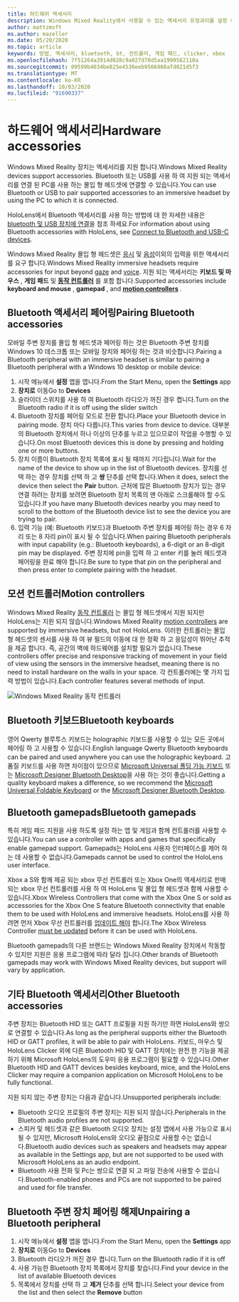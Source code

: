 ```yaml
---
title: 하드웨어 액세서리
description: Windows Mixed Reality에서 사용할 수 있는 액세서리 유형과이를 설정 하는 방법을 설명 합니다.
author: mattzmsft
ms.author: mazeller
ms.date: 05/20/2020
ms.topic: article
keywords: 방법, 액세서리, bluetooth, bt, 컨트롤러, 게임 패드, clicker, xbox
ms.openlocfilehash: 7f51264a3914d028c9a027d70d5aa1999582110a
ms.sourcegitcommit: 09599b4034be825e4536eeb9566968afd021d5f3
ms.translationtype: MT
ms.contentlocale: ko-KR
ms.lasthandoff: 10/03/2020
ms.locfileid: "91690337"
---
```

# <a name="hardware-accessories"></a><span data-ttu-id="750c4-104">하드웨어 액세서리</span><span class="sxs-lookup"><span data-stu-id="750c4-104">Hardware accessories</span></span>

<span data-ttu-id="750c4-105">Windows Mixed Reality 장치는 액세서리를 지원 합니다.</span><span class="sxs-lookup"><span data-stu-id="750c4-105">Windows Mixed Reality devices support accessories.</span></span> <span data-ttu-id="750c4-106">Bluetooth 또는 USB를 사용 하 여 지원 되는 액세서리를 연결 된 PC를 사용 하는 몰입 형 헤드셋에 연결할 수 있습니다.</span><span class="sxs-lookup"><span data-stu-id="750c4-106">You can use Bluetooth or USB to pair supported accessories to an immersive headset by using the PC to which it is connected.</span></span>

<span data-ttu-id="750c4-107">HoloLens에서 Bluetooth 액세서리를 사용 하는 방법에 대 한 자세한 내용은 [bluetooth 및 USB 장치에 연결](https://docs.microsoft.com/hololens/hololens-connect-devices)을 참조 하세요.</span><span class="sxs-lookup"><span data-stu-id="750c4-107">For information about using Bluetooth accessories with HoloLens, see [Connect to Bluetooth and USB-C devices](https://docs.microsoft.com/hololens/hololens-connect-devices).</span></span>

<span data-ttu-id="750c4-108">Windows Mixed Reality 몰입 형 헤드셋은 [응시](../design/gaze-and-commit.md) 및 [음성](../design/voice-input.md)이외의 입력을 위한 액세서리를 요구 합니다.</span><span class="sxs-lookup"><span data-stu-id="750c4-108">Windows Mixed Reality immersive headsets require accessories for input beyond [gaze](../design/gaze-and-commit.md) and [voice](../design/voice-input.md).</span></span> <span data-ttu-id="750c4-109">지원 되는 액세서리는 **키보드 및 마우스** , **게임 패드** 및 **[동작 컨트롤러](../design/motion-controllers.md)** 를 포함 합니다.</span><span class="sxs-lookup"><span data-stu-id="750c4-109">Supported accessories include **keyboard and mouse** , **gamepad** , and **[motion controllers](../design/motion-controllers.md)** .</span></span>

## <a name="pairing-bluetooth-accessories"></a><span data-ttu-id="750c4-110">Bluetooth 액세서리 페어링</span><span class="sxs-lookup"><span data-stu-id="750c4-110">Pairing Bluetooth accessories</span></span>

<span data-ttu-id="750c4-111">모바일 주변 장치를 몰입 형 헤드셋과 페어링 하는 것은 Bluetooth 주변 장치를 Windows 10 데스크톱 또는 모바일 장치와 페어링 하는 것과 비슷합니다.</span><span class="sxs-lookup"><span data-stu-id="750c4-111">Pairing a Bluetooth peripheral with an immersive headset is similar to pairing a Bluetooth peripheral with a Windows 10 desktop or mobile device:</span></span>

1. <span data-ttu-id="750c4-112">시작 메뉴에서 **설정** 앱을 엽니다.</span><span class="sxs-lookup"><span data-stu-id="750c4-112">From the Start Menu, open the **Settings** app</span></span>
2. <span data-ttu-id="750c4-113">**장치로** 이동</span><span class="sxs-lookup"><span data-stu-id="750c4-113">Go to **Devices**</span></span>
3. <span data-ttu-id="750c4-114">슬라이더 스위치를 사용 하 여 Bluetooth 라디오가 꺼진 경우 켭니다.</span><span class="sxs-lookup"><span data-stu-id="750c4-114">Turn on the Bluetooth radio if it is off using the slider switch</span></span>
4. <span data-ttu-id="750c4-115">Bluetooth 장치를 페어링 모드로 전환 합니다.</span><span class="sxs-lookup"><span data-stu-id="750c4-115">Place your Bluetooth device in pairing mode.</span></span> <span data-ttu-id="750c4-116">장치 마다 다릅니다.</span><span class="sxs-lookup"><span data-stu-id="750c4-116">This varies from device to device.</span></span> <span data-ttu-id="750c4-117">대부분의 Bluetooth 장치에서 하나 이상의 단추를 누르고 있으므로이 작업을 수행할 수 있습니다.</span><span class="sxs-lookup"><span data-stu-id="750c4-117">On most Bluetooth devices this is done by pressing and holding one or more buttons.</span></span>
5. <span data-ttu-id="750c4-118">장치 이름이 Bluetooth 장치 목록에 표시 될 때까지 기다립니다.</span><span class="sxs-lookup"><span data-stu-id="750c4-118">Wait for the name of the device to show up in the list of Bluetooth devices.</span></span> <span data-ttu-id="750c4-119">장치를 선택 하는 경우 장치를 선택 하 고 **쌍** 단추를 선택 합니다.</span><span class="sxs-lookup"><span data-stu-id="750c4-119">When it does, select the device then select the **Pair** button.</span></span> <span data-ttu-id="750c4-120">근처에 많은 Bluetooth 장치가 있는 경우 연결 하려는 장치를 보려면 Bluetooth 장치 목록의 맨 아래로 스크롤해야 할 수도 있습니다.</span><span class="sxs-lookup"><span data-stu-id="750c4-120">If you have many Bluetooth devices nearby you may need to scroll to the bottom of the Bluetooth device list to see the device you are trying to pair.</span></span>
6. <span data-ttu-id="750c4-121">입력 기능 (예: Bluetooth 키보드)과 Bluetooth 주변 장치를 페어링 하는 경우 6 자리 또는 8 자리 pin이 표시 될 수 있습니다.</span><span class="sxs-lookup"><span data-stu-id="750c4-121">When pairing Bluetooth peripherals with input capability (e.g.: Bluetooth keyboards), a 6-digit or an 8-digit pin may be displayed.</span></span> <span data-ttu-id="750c4-122">주변 장치에 pin을 입력 하 고 enter 키를 눌러 헤드셋과 페어링을 완료 해야 합니다.</span><span class="sxs-lookup"><span data-stu-id="750c4-122">Be sure to type that pin on the peripheral and then press enter to complete pairing with the headset.</span></span>

## <a name="motion-controllers"></a><span data-ttu-id="750c4-123">모션 컨트롤러</span><span class="sxs-lookup"><span data-stu-id="750c4-123">Motion controllers</span></span>

<span data-ttu-id="750c4-124">Windows Mixed Reality [동작 컨트롤러](../design/motion-controllers.md) 는 몰입 형 헤드셋에서 지원 되지만 HoloLens는 지원 되지 않습니다.</span><span class="sxs-lookup"><span data-stu-id="750c4-124">Windows Mixed Reality [motion controllers](../design/motion-controllers.md) are supported by immersive headsets, but not HoloLens.</span></span> <span data-ttu-id="750c4-125">이러한 컨트롤러는 몰입 형 헤드셋의 센서를 사용 하 여 뷰 필드의 이동에 대 한 정확 하 고 응답성이 뛰어난 추적을 제공 합니다. 즉, 공간의 벽에 하드웨어를 설치할 필요가 없습니다.</span><span class="sxs-lookup"><span data-stu-id="750c4-125">These controllers offer precise and responsive tracking of movement in your field of view using the sensors in the immersive headset, meaning there is no need to install hardware on the walls in your space.</span></span> <span data-ttu-id="750c4-126">각 컨트롤러에는 몇 가지 입력 방법이 있습니다.</span><span class="sxs-lookup"><span data-stu-id="750c4-126">Each controller features several methods of input.</span></span>

![Windows Mixed Reality 동작 컨트롤러](../design/images/winmr-ck-1080x1080-350px.jpg)

## <a name="bluetooth-keyboards"></a><span data-ttu-id="750c4-128">Bluetooth 키보드</span><span class="sxs-lookup"><span data-stu-id="750c4-128">Bluetooth keyboards</span></span>

<span data-ttu-id="750c4-129">영어 Qwerty 블루투스 키보드는 holographic 키보드를 사용할 수 있는 모든 곳에서 페어링 하 고 사용할 수 있습니다.</span><span class="sxs-lookup"><span data-stu-id="750c4-129">English language Qwerty Bluetooth keyboards can be paired and used anywhere you can use the holographic keyboard.</span></span> <span data-ttu-id="750c4-130">고품질 키보드를 사용 하면 차이점이 있으므로 [Microsoft Universal 폴딩 가능 키보드](https://www.microsoft.com/accessories/products/keyboards/universal-foldable-keyboard/gu5-00001) 또는 [Microsoft Designer Bluetooth Desktop](https://www.microsoft.com/accessories/products/keyboards/designer-bluetooth-desktop/7n9-00001)을 사용 하는 것이 좋습니다.</span><span class="sxs-lookup"><span data-stu-id="750c4-130">Getting a quality keyboard makes a difference, so we recommend the [Microsoft Universal Foldable Keyboard](https://www.microsoft.com/accessories/products/keyboards/universal-foldable-keyboard/gu5-00001) or the [Microsoft Designer Bluetooth Desktop](https://www.microsoft.com/accessories/products/keyboards/designer-bluetooth-desktop/7n9-00001).</span></span>

## <a name="bluetooth-gamepads"></a><span data-ttu-id="750c4-131">Bluetooth gamepads</span><span class="sxs-lookup"><span data-stu-id="750c4-131">Bluetooth gamepads</span></span>

<span data-ttu-id="750c4-132">특히 게임 패드 지원을 사용 하도록 설정 하는 앱 및 게임과 함께 컨트롤러를 사용할 수 있습니다.</span><span class="sxs-lookup"><span data-stu-id="750c4-132">You can use a controller with apps and games that specifically enable gamepad support.</span></span> <span data-ttu-id="750c4-133">Gamepads는 HoloLens 사용자 인터페이스를 제어 하는 데 사용할 수 없습니다.</span><span class="sxs-lookup"><span data-stu-id="750c4-133">Gamepads cannot be used to control the HoloLens user interface.</span></span>

<span data-ttu-id="750c4-134">Xbox a S와 함께 제공 되는 xbox 무선 컨트롤러 또는 Xbox One의 액세서리로 판매 되는 xbox 무선 컨트롤러를 사용 하 여 HoloLens 및 몰입 형 헤드셋과 함께 사용할 수 있습니다.</span><span class="sxs-lookup"><span data-stu-id="750c4-134">Xbox Wireless Controllers that come with the Xbox One S or sold as accessories for the Xbox One S feature Bluetooth connectivity that enable them to be used with HoloLens and immersive headsets.</span></span> <span data-ttu-id="750c4-135">HoloLens를 사용 하려면 먼저 Xbox 무선 컨트롤러를 [업데이트 해야](https://support.xbox.com/xbox-one/accessories/update-controller-for-stereo-headset-adapter) 합니다.</span><span class="sxs-lookup"><span data-stu-id="750c4-135">The Xbox Wireless Controller [must be updated](https://support.xbox.com/xbox-one/accessories/update-controller-for-stereo-headset-adapter) before it can be used with HoloLens.</span></span>

<span data-ttu-id="750c4-136">Bluetooth gamepads의 다른 브랜드는 Windows Mixed Reality 장치에서 작동할 수 있지만 지원은 응용 프로그램에 따라 달라 집니다.</span><span class="sxs-lookup"><span data-stu-id="750c4-136">Other brands of Bluetooth gamepads may work with Windows Mixed Reality devices, but support will vary by application.</span></span>

## <a name="other-bluetooth-accessories"></a><span data-ttu-id="750c4-137">기타 Bluetooth 액세서리</span><span class="sxs-lookup"><span data-stu-id="750c4-137">Other Bluetooth accessories</span></span>

<span data-ttu-id="750c4-138">주변 장치는 Bluetooth HID 또는 GATT 프로필을 지원 하기만 하면 HoloLens와 쌍으로 연결할 수 있습니다.</span><span class="sxs-lookup"><span data-stu-id="750c4-138">As long as the peripheral supports either the Bluetooth HID or GATT profiles, it will be able to pair with HoloLens.</span></span> <span data-ttu-id="750c4-139">키보드, 마우스 및 HoloLens Clicker 외에 다른 Bluetooth HID 및 GATT 장치에는 완전 한 기능을 제공 하기 위해 Microsoft HoloLens의 도우미 응용 프로그램이 필요할 수 있습니다.</span><span class="sxs-lookup"><span data-stu-id="750c4-139">Other Bluetooth HID and GATT devices besides keyboard, mice, and the HoloLens Clicker may require a companion application on Microsoft HoloLens to be fully functional.</span></span>

<span data-ttu-id="750c4-140">지원 되지 않는 주변 장치는 다음과 같습니다.</span><span class="sxs-lookup"><span data-stu-id="750c4-140">Unsupported peripherals include:</span></span>

* <span data-ttu-id="750c4-141">Bluetooth 오디오 프로필의 주변 장치는 지원 되지 않습니다.</span><span class="sxs-lookup"><span data-stu-id="750c4-141">Peripherals in the Bluetooth audio profiles are not supported.</span></span>
* <span data-ttu-id="750c4-142">스피커 및 헤드셋과 같은 Bluetooth 오디오 장치는 설정 앱에서 사용 가능으로 표시 될 수 있지만, Microsoft HoloLens와 오디오 끝점으로 사용할 수는 없습니다.</span><span class="sxs-lookup"><span data-stu-id="750c4-142">Bluetooth audio devices such as speakers and headsets may appear as available in the Settings app, but are not supported to be used with Microsoft HoloLens as an audio endpoint.</span></span>
* <span data-ttu-id="750c4-143">Bluetooth 사용 전화 및 Pc는 쌍으로 연결 되 고 파일 전송에 사용할 수 없습니다.</span><span class="sxs-lookup"><span data-stu-id="750c4-143">Bluetooth-enabled phones and PCs are not supported to be paired and used for file transfer.</span></span>

## <a name="unpairing-a-bluetooth-peripheral"></a><span data-ttu-id="750c4-144">Bluetooth 주변 장치 페어링 해제</span><span class="sxs-lookup"><span data-stu-id="750c4-144">Unpairing a Bluetooth peripheral</span></span>

1. <span data-ttu-id="750c4-145">시작 메뉴에서 **설정** 앱을 엽니다.</span><span class="sxs-lookup"><span data-stu-id="750c4-145">From the Start Menu, open the **Settings** app</span></span>
2. <span data-ttu-id="750c4-146">**장치로** 이동</span><span class="sxs-lookup"><span data-stu-id="750c4-146">Go to **Devices**</span></span>
3. <span data-ttu-id="750c4-147">Bluetooth 라디오가 꺼진 경우 켭니다.</span><span class="sxs-lookup"><span data-stu-id="750c4-147">Turn on the Bluetooth radio if it is off</span></span>
4. <span data-ttu-id="750c4-148">사용 가능한 Bluetooth 장치 목록에서 장치를 찾습니다.</span><span class="sxs-lookup"><span data-stu-id="750c4-148">Find your device in the list of available Bluetooth devices</span></span>
5. <span data-ttu-id="750c4-149">목록에서 장치를 선택 하 고 **제거** 단추를 선택 합니다.</span><span class="sxs-lookup"><span data-stu-id="750c4-149">Select your device from the list and then select the **Remove** button</span></span>
